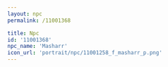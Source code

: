 ```yaml
---
layout: npc
permalink: /11001368

title: Npc
id: '11001368'
npc_name: 'Masharr'
icon_url: 'portrait/npc/11001258_f_masharr_p.png'
---
```

